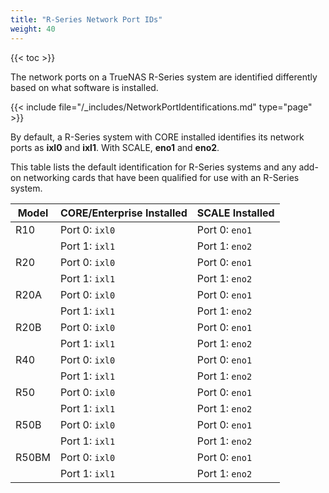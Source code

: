 ```yaml
---
title: "R-Series Network Port IDs"
weight: 40
---
```


{{< toc >}}

The network ports on a TrueNAS R-Series system are identified differently based on what software is installed.

{{< include file="/_includes/NetworkPortIdentifications.md" type="page" >}}

By default, a R-Series system with CORE installed identifies its network ports as **ixl0** and **ixl1**.
With SCALE, **eno1** and **eno2**.

This table lists the default identification for R-Series systems and any add-on networking cards that have been qualified for use with an R-Series system.

| Model | CORE/Enterprise Installed | SCALE Installed |
|-------|---------------------------|-----------------|
| R10   | Port 0: `ixl0` | Port 0: `eno1` |
|       | Port 1: `ixl1` | Port 1: `eno2` |
| R20   | Port 0: `ixl0` | Port 0: `eno1` |
|       | Port 1: `ixl1` | Port 1: `eno2` |
| R20A  | Port 0: `ixl0` | Port 0: `eno1` |
|       | Port 1: `ixl1` | Port 1: `eno2` |
| R20B  | Port 0: `ixl0` | Port 0: `eno1` |
|       | Port 1: `ixl1` | Port 1: `eno2` |
| R40   | Port 0: `ixl0` | Port 0: `eno1` |
|       | Port 1: `ixl1` | Port 1: `eno2` |
| R50   | Port 0: `ixl0` | Port 0: `eno1` |
|       | Port 1: `ixl1` | Port 1: `eno2` |
| R50B  | Port 0: `ixl0` | Port 0: `eno1` |
|       | Port 1: `ixl1` | Port 1: `eno2` |
| R50BM | Port 0: `ixl0` | Port 0: `eno1` |
|       | Port 1: `ixl1` | Port 1: `eno2` |

